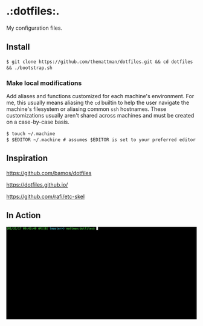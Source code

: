 # .:dotfiles:.
My configuration files.

## Install

    $ git clone https://github.com/themattman/dotfiles.git && cd dotfiles && ./bootstrap.sh

### Make local modifications

Add aliases and functions customized for each machine's environment. For me, this usually means aliasing the `cd` builtin to help the user navigate the machine's filesystem or aliasing common `ssh` hostnames. These customizations usually aren't shared across machines and must be created on a case-by-case basis.

    $ touch ~/.machine
    $ $EDITOR ~/.machine # assumes $EDITOR is set to your preferred editor

## Inspiration

https://github.com/bamos/dotfiles

https://dotfiles.github.io/

https://github.com/rafi/etc-skel


## In Action

![img](https://raw.githubusercontent.com/themattman/dotfiles/master/how_to_use.gif)
